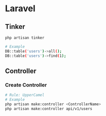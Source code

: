 # Laravel

## Tinker

```bash
php artisan tinker
```

```bash
# Example
DB::table('users')->all();
DB::table('users')->find(1);
```

## Controller

### Create Controller

```bash
# Rule: UpperCamel
# Example
php artisan make:controller <ControllerName>
php artisan make:controller api/v1/users
```
